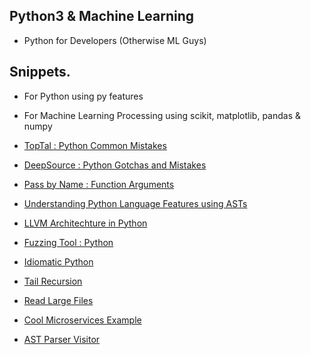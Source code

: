 ## Python3 & Machine Learning
- Python for Developers (Otherwise ML Guys)

## Snippets. 
- For Python using py features
- For Machine Learning Processing using scikit, matplotlib, pandas & numpy

- [TopTal : Python Common Mistakes](https://www.toptal.com/python/top-10-mistakes-that-python-programmers-make)
- [DeepSource : Python Gotchas and Mistakes](https://deepsource.io/blog/python-common-mistakes/)
- [Pass by Name : Function Arguments](https://lucumr.pocoo.org/2011/7/9/python-and-pola/#pass-by-what-exactly)
- [Understanding Python Language Features using ASTs](https://docs.python.org/3/library/ast.html)
- [LLVM Architechture in Python](http://www.llvmpy.org/)
- [Fuzzing Tool : Python](https://www.fuzzingbook.org/)
- [Idiomatic Python](https://intermediate-and-advanced-software-carpentry.readthedocs.io/en/latest/idiomatic-python.html)
- [Tail Recursion](https://www.educative.io/shoteditor/6325234209652736)
- [Read Large Files](https://www.journaldev.com/32059/read-large-text-files-in-python) 
- [Cool Microservices Example](http://skybert.net/python/developing-a-restful-micro-service-in-python/)
- [AST Parser Visitor](https://www.kite.com/python/docs/ast.NodeVisitor) 
